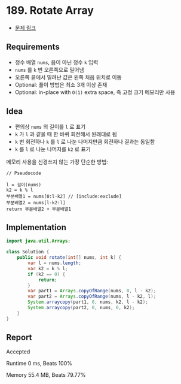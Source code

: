 # 189. Rotate Array

- [문제 링크](https://leetcode.com/problems/rotate-array/)

## Requirements

- 정수 배열 `nums`, 음이 아닌 정수 `k` 입력
- `nums` 를 `k` 번 오른쪽으로 밀어냄
- 오른쪽 끝에서 밀려난 값은 왼쪽 처음 위치로 이동
- Optional: 풀이 방법은 최소 3개 이상 존재
- Optional: in-place with `O(1)` extra space, 즉 고정 크기 메모리만 사용

## Idea

- 편의상 `nums` 의 길이를 `l` 로 표기
- `k` 가 `l` 과 같을 때 한 바퀴 회전해서 원래대로 됨
- `k` 번 회전하나 `k` 를 `l` 로 나눈 나머지만큼 회전하나 결과는 동일함
- `k` 를 `l` 로 나눈 나머지를 `k2` 로 표기

메모리 사용을 신경쓰지 않는 가장 단순한 방법:

```text
// Pseudocode

l = 길이(nums)
k2 = k % l
부분배열1 = nums[0:l-k2] // [include:exclude]
부분배열2 = nums[l-k2:l]
return 부분배열2 + 부분배열1
```

## Implementation

```java
import java.util.Arrays;

class Solution {
    public void rotate(int[] nums, int k) {
        var l = nums.length;
        var k2 = k % l;
        if (k2 == 0) {
            return;
        }
        var part1 = Arrays.copyOfRange(nums, 0, l - k2);
        var part2 = Arrays.copyOfRange(nums, l - k2, l);
        System.arraycopy(part1, 0, nums, k2, l - k2);
        System.arraycopy(part2, 0, nums, 0, k2);
    }
}
```

## Report

Accepted

Runtime 0 ms, Beats 100%

Memory 55.4 MB, Beats 79.77%

